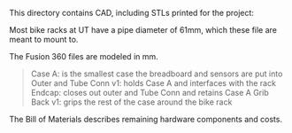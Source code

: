 This directory contains CAD, including STLs printed for the project:

Most bike racks at UT have a pipe diameter of 61mm, which these file are meant to mount to.

The Fusion 360 files are modeled in mm.

> Case A: is the smallest case the breadboard and sensors are put into
> Outer and Tube Conn v1: holds Case A and interfaces with the rack
> Endcap: closes out outer and Tube Conn and retains Case A
> Grib Back v1: grips the rest of the case around the bike rack

The Bill of Materials describes remaining hardware components and costs.
